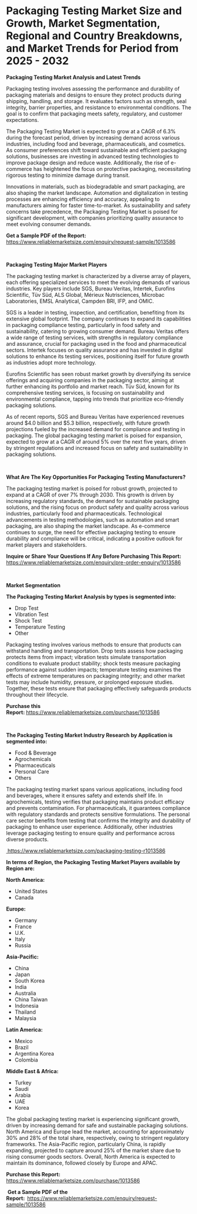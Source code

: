 <p><h1>Packaging Testing Market Size and Growth, Market Segmentation, Regional and Country Breakdowns, and Market Trends for Period from 2025 -  2032</h1></p><p><strong>Packaging Testing Market Analysis and Latest Trends</strong></p>
<p><p>Packaging testing involves assessing the performance and durability of packaging materials and designs to ensure they protect products during shipping, handling, and storage. It evaluates factors such as strength, seal integrity, barrier properties, and resistance to environmental conditions. The goal is to confirm that packaging meets safety, regulatory, and customer expectations.</p><p>The Packaging Testing Market is expected to grow at a CAGR of 6.3% during the forecast period, driven by increasing demand across various industries, including food and beverage, pharmaceuticals, and cosmetics. As consumer preferences shift toward sustainable and efficient packaging solutions, businesses are investing in advanced testing technologies to improve package design and reduce waste. Additionally, the rise of e-commerce has heightened the focus on protective packaging, necessitating rigorous testing to minimize damage during transit.</p><p>Innovations in materials, such as biodegradable and smart packaging, are also shaping the market landscape. Automation and digitalization in testing processes are enhancing efficiency and accuracy, appealing to manufacturers aiming for faster time-to-market. As sustainability and safety concerns take precedence, the Packaging Testing Market is poised for significant development, with companies prioritizing quality assurance to meet evolving consumer demands.</p></p>
<p><strong>Get a Sample PDF of the Report:&nbsp;</strong> <a href="https://www.reliablemarketsize.com/enquiry/request-sample/1013586?utm_campaign=2565&utm_medium=2&utm_source=Github&utm_content=ia&utm_term=17042025&utm_id=packaging-testing">https://www.reliablemarketsize.com/enquiry/request-sample/1013586</a></p>
<p>&nbsp;</p>
<p><strong>Packaging Testing Major Market Players</strong></p>
<p><p>The packaging testing market is characterized by a diverse array of players, each offering specialized services to meet the evolving demands of various industries. Key players include SGS, Bureau Veritas, Intertek, Eurofins Scientific, Tüv Süd, ALS Global, Mérieux Nutrisciences, Microbac Laboratories, EMSL Analytical, Campden BRI, IFP, and OMIC.</p><p>SGS is a leader in testing, inspection, and certification, benefiting from its extensive global footprint. The company continues to expand its capabilities in packaging compliance testing, particularly in food safety and sustainability, catering to growing consumer demand. Bureau Veritas offers a wide range of testing services, with strengths in regulatory compliance and assurance, crucial for packaging used in the food and pharmaceutical sectors. Intertek focuses on quality assurance and has invested in digital solutions to enhance its testing services, positioning itself for future growth as industries adopt more technology.</p><p>Eurofins Scientific has seen robust market growth by diversifying its service offerings and acquiring companies in the packaging sector, aiming at further enhancing its portfolio and market reach. Tüv Süd, known for its comprehensive testing services, is focusing on sustainability and environmental compliance, tapping into trends that prioritize eco-friendly packaging solutions. </p><p>As of recent reports, SGS and Bureau Veritas have experienced revenues around $4.0 billion and $5.3 billion, respectively, with future growth projections fueled by the increased demand for compliance and testing in packaging. The global packaging testing market is poised for expansion, expected to grow at a CAGR of around 5% over the next five years, driven by stringent regulations and increased focus on safety and sustainability in packaging solutions.</p></p>
<p>&nbsp;</p>
<p><strong>What Are The Key Opportunities For Packaging Testing Manufacturers?</strong></p>
<p><p>The packaging testing market is poised for robust growth, projected to expand at a CAGR of over 7% through 2030. This growth is driven by increasing regulatory standards, the demand for sustainable packaging solutions, and the rising focus on product safety and quality across various industries, particularly food and pharmaceuticals. Technological advancements in testing methodologies, such as automation and smart packaging, are also shaping the market landscape. As e-commerce continues to surge, the need for effective packaging testing to ensure durability and compliance will be critical, indicating a positive outlook for market players and stakeholders.</p></p>
<p><strong>Inquire or Share Your Questions If Any Before Purchasing This Report:</strong> <a href="https://www.reliablemarketsize.com/enquiry/pre-order-enquiry/1013586?utm_campaign=2565&utm_medium=2&utm_source=Github&utm_content=ia&utm_term=17042025&utm_id=packaging-testing">https://www.reliablemarketsize.com/enquiry/pre-order-enquiry/1013586</a></p>
<p>&nbsp;</p>
<p><strong>Market Segmentation</strong></p>
<p><strong>The Packaging Testing Market Analysis by types is segmented into:</strong></p>
<p><ul><li>Drop Test</li><li>Vibration Test</li><li>Shock Test</li><li>Temperature Testing</li><li>Other</li></ul></p>
<p><p>Packaging testing involves various methods to ensure that products can withstand handling and transportation. Drop tests assess how packaging protects items from impact; vibration tests simulate transportation conditions to evaluate product stability; shock tests measure packaging performance against sudden impacts; temperature testing examines the effects of extreme temperatures on packaging integrity; and other market tests may include humidity, pressure, or prolonged exposure studies. Together, these tests ensure that packaging effectively safeguards products throughout their lifecycle.</p></p>
<p><strong>Purchase this Report:&nbsp;</strong><a href="https://www.reliablemarketsize.com/purchase/1013586?utm_campaign=2565&utm_medium=2&utm_source=Github&utm_content=ia&utm_term=17042025&utm_id=packaging-testing">https://www.reliablemarketsize.com/purchase/1013586</a></p>
<p>&nbsp;</p>
<p><strong>The Packaging Testing Market Industry Research by Application is segmented into:</strong></p>
<p><ul><li>Food & Beverage</li><li>Agrochemicals</li><li>Pharmaceuticals</li><li>Personal Care</li><li>Others</li></ul></p>
<p><p>The packaging testing market spans various applications, including food and beverages, where it ensures safety and extends shelf life. In agrochemicals, testing verifies that packaging maintains product efficacy and prevents contamination. For pharmaceuticals, it guarantees compliance with regulatory standards and protects sensitive formulations. The personal care sector benefits from testing that confirms the integrity and durability of packaging to enhance user experience. Additionally, other industries leverage packaging testing to ensure quality and performance across diverse products.</p></p>
<p><a href="https://www.reliablemarketsize.com/packaging-testing-r1013586?utm_campaign=2565&utm_medium=2&utm_source=Github&utm_content=ia&utm_term=17042025&utm_id=packaging-testing">&nbsp;https://www.reliablemarketsize.com/packaging-testing-r1013586</a></p>
<p><strong>In terms of Region, the Packaging Testing Market Players available by Region are:</strong></p>
<p>
    <p> <strong> North America: </strong>
        <ul>
            <li>United States</li>
            <li>Canada</li>
        </ul>
        </p> 
    <p> <strong> Europe: </strong>
        <ul>
            <li>Germany</li>
            <li>France</li>
            <li>U.K.</li>
            <li>Italy</li>
            <li>Russia</li>
        </ul>
        </p> 
    <p> <strong> Asia-Pacific: </strong>
        <ul>
            <li>China</li>
            <li>Japan</li>
            <li>South Korea</li>
            <li>India</li>
            <li>Australia</li>
            <li>China Taiwan</li>
            <li>Indonesia</li>
            <li>Thailand</li>
            <li>Malaysia</li>
        </ul>
        </p> 
    <p> <strong> Latin America: </strong>
        <ul>
            <li>Mexico</li>
            <li>Brazil</li>
            <li>Argentina Korea</li>
            <li>Colombia</li>
        </ul>
        </p> 
    <p> <strong> Middle East & Africa: </strong>
        <ul>
            <li>Turkey</li>
            <li>Saudi</li>
            <li>Arabia</li>
            <li>UAE</li>
            <li>Korea</li>
        </ul>
    </p>
    </p>
<p><p>The global packaging testing market is experiencing significant growth, driven by increasing demand for safe and sustainable packaging solutions. North America and Europe lead the market, accounting for approximately 30% and 28% of the total share, respectively, owing to stringent regulatory frameworks. The Asia-Pacific region, particularly China, is rapidly expanding, projected to capture around 25% of the market share due to rising consumer goods sectors. Overall, North America is expected to maintain its dominance, followed closely by Europe and APAC.</p></p>
<p><strong>Purchase this Report: </strong><a href="https://www.reliablemarketsize.com/purchase/1013586?utm_campaign=2565&utm_medium=2&utm_source=Github&utm_content=ia&utm_term=17042025&utm_id=packaging-testing">https://www.reliablemarketsize.com/purchase/1013586</a></p>
<p>&nbsp;<strong>Get a Sample PDF of the Report:&nbsp;&nbsp;</strong><a href="https://www.reliablemarketsize.com/enquiry/request-sample/1013586?utm_campaign=2565&utm_medium=2&utm_source=Github&utm_content=ia&utm_term=17042025&utm_id=packaging-testing">https://www.reliablemarketsize.com/enquiry/request-sample/1013586</a></p>
<p><strong></strong></p>
<p><p></p><p></p><p></p></p>